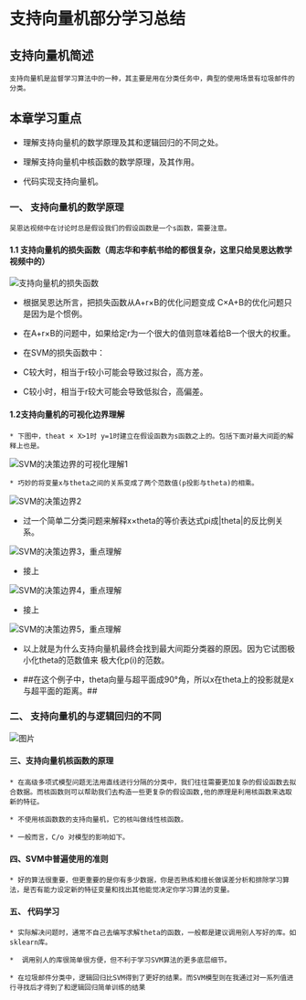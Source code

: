 # 支持向量机部分学习总结

## 支持向量机简述 

    支持向量机是监督学习算法中的一种，其主要是用在分类任务中，典型的使用场景有垃圾邮件的分类。
  
## 本章学习重点

* 理解支持向量机的数学原理及其和逻辑回归的不同之处。

* 理解支持向量机中核函数的数学原理，及其作用。

* 代码实现支持向量机。


### 一、 支持向量机的数学原理
   
    吴恩达视频中在讨论时总是假设我们的假设函数是一个s函数，需要注意。
    
#### 1.1 支持向量机的损失函数（周志华和李航书给的都很复杂，这里只给吴恩达教学视频中的）    

        
![支持向量机的损失函数](https://raw.githubusercontent.com/pengxl8518/machine_learning_Andrew_Ng/master/ex6-SVM/svm_theory/svm%E5%81%87%E8%AE%BE%E5%87%BD%E6%95%B0-%E5%90%B4%E6%81%A9%E8%BE%BE.png)
   
   * 根据吴恩达所言，把损失函数从A+r×B的优化问题变成 C×A+B的优化问题只是因为是个惯例。
    
   * 在A+r×B的问题中，如果给定r为一个很大的值则意味着给B一个很大的权重。
   
   * 在SVM的损失函数中：
   
   * C较大时，相当于r较小可能会导致过拟合，高方差。
   
   * C较小时，相当于r较大可能会导致低拟合，高偏差。
   
   
#### 1.2支持向量机的可视化边界理解

    * 下图中，theat × X>1时 y=1时建立在假设函数为s函数之上的。包括下面对最大间距的解释上也是。

![SVM的决策边界的可视化理解1](https://github.com/pengxl8518/machine_learning_Andrew_Ng/blob/master/ex6-SVM/svm_theory/svm%E5%86%B3%E7%AD%96%E8%BE%B9%E7%95%8C.png)

    * 巧妙的将变量x与theta之间的关系变成了两个范数值(p投影与theta)的相乘。
    
![SVM的决策边界2](https://github.com/pengxl8518/machine_learning_Andrew_Ng/blob/master/ex6-SVM/svm_theory/svm%E5%86%B3%E7%AD%96%E8%BE%B9%E7%95%8C2.png)

   * 过一个简单二分类问题来解释x×theta的等价表达式pi成|theta|的反比例关系。
    
![SVM的决策边界3，重点理解](https://github.com/pengxl8518/machine_learning_Andrew_Ng/blob/master/ex6-SVM/svm_theory/svm%E5%86%B3%E7%AD%96%E8%BE%B9%E7%95%8C3(%E9%87%8D%E7%82%B9%E7%90%86%E8%A7%A3).png)
    
   * 接上
    
![SVM的决策边界4，重点理解](https://github.com/pengxl8518/machine_learning_Andrew_Ng/blob/master/ex6-SVM/svm_theory/svm%E5%86%B3%E7%AD%96%E8%BE%B9%E7%95%8C4(%E9%87%8D%E7%82%B9%E7%90%86%E8%A7%A32).png)
    
   * 接上
    
![SVM的决策边界5，重点理解](https://github.com/pengxl8518/machine_learning_Andrew_Ng/blob/master/ex6-SVM/svm_theory/svm%E5%86%B3%E7%AD%96%E8%BE%B9%E7%95%8C5(%E9%87%8D%E7%82%B9%E7%90%86%E8%A7%A33).png)
  
  * 以上就是为什么支持向量机最终会找到最大间距分类器的原因。因为它试图极小化theta的范数值来 极大化p(i)的范数。
  
  * ##在这个例子中，theta向量与超平面成90°角，所以x在theta上的投影就是x与超平面的距离。##

### 二、 支持向量机的与逻辑回归的不同    

![图片](https://github.com/pengxl8518/machine_learning_Andrew_Ng/blob/master/ex6-SVM/svm_theory/svm%E5%92%8C%E9%80%BB%E8%BE%91%E5%9B%9E%E5%BD%92%E7%9A%84%E4%B8%80%E8%88%AC%E6%80%A7%E5%8C%BA%E5%88%AB.png)
    
    
    
 #### 三、支持向量机核函数的原理
 
 
    * 在高级多项式模型问题无法用直线进行分隔的分类中，我们往往需要更加复杂的假设函数去拟合数据。而核函数则可以帮助我们去构造一些更复杂的假设函数,他的原理是利用核函数来选取新的特征。
    
    * 不使用核函数数的支持向量机，它的核叫做线性核函数。
    
    * 一般而言，C/o 对模型的影响如下。
    
    
    
    
#### 四、SVM中普遍使用的准则





    * 好的算法很重要，但更重要的是你有多少数据，你是否熟练和擅长做误差分析和排除学习算法，是否有能力设定新的特征变量和找出其他能觉决定你学习算法的变量。
    
    
    
#### 五、 代码学习

    * 实际解决问题时，通常不自己去编写求解theta的函数，一般都是建议调用别人写好的库。如sklearn库。
    
    *  调用别人的库很简单很方便，但不利于学习SVM算法的更多底层细节。
    
    * 在垃圾邮件分类中，逻辑回归比SVM得到了更好的结果。而SVM模型则在我通过对一系列值进行寻找后才得到了和逻辑回归简单训练的结果

    
    
    
    
    
    
    
 
 
    
 
    
    
    
    
    
    

  
